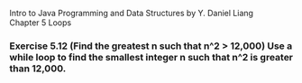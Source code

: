 Intro to Java Programming and Data Structures by Y. Daniel Liang <br/>
Chapter 5 Loops

### Exercise 5.12 (Find the greatest n such that n^2 > 12,000) Use a while loop to find the smallest integer n such that n^2 is greater than 12,000.
